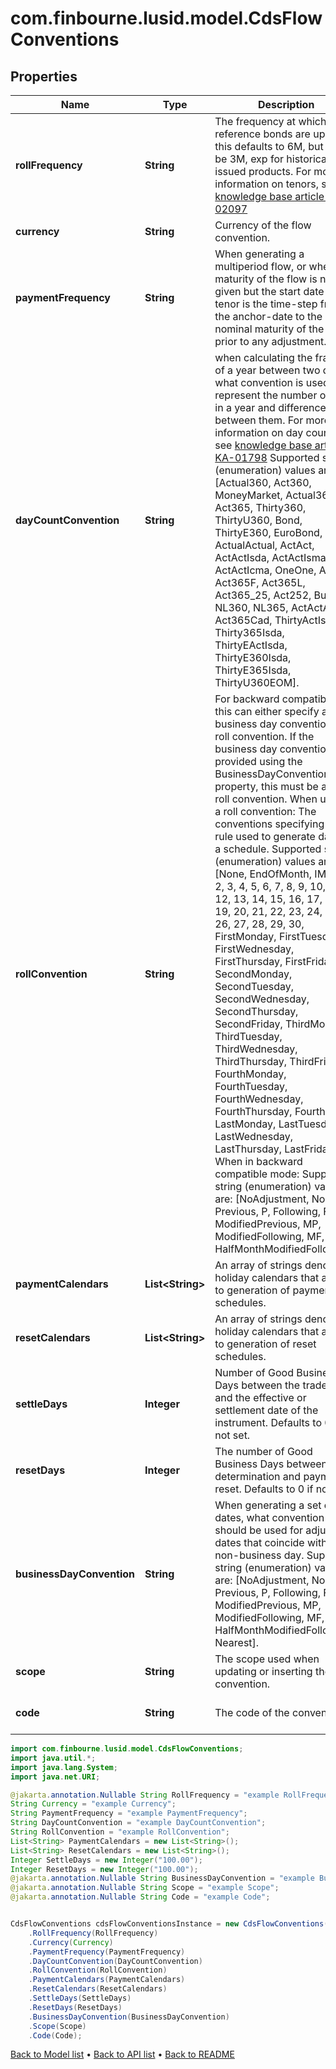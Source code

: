 # com.finbourne.lusid.model.CdsFlowConventions

## Properties

Name | Type | Description | Notes
------------ | ------------- | ------------- | -------------
**rollFrequency** | **String** | The frequency at which the reference bonds are updated, this defaults to 6M, but can be 3M, exp for historically issued products.    For more information on tenors, see [knowledge base article KA-02097](https://support.lusid.com/knowledgebase/article/KA-02097) | [optional] [default to String]
**currency** | **String** | Currency of the flow convention. | [default to String]
**paymentFrequency** | **String** | When generating a multiperiod flow, or when the maturity of the flow is not given but the start date is,  the tenor is the time-step from the anchor-date to the nominal maturity of the flow prior to any adjustment. | [default to String]
**dayCountConvention** | **String** | when calculating the fraction of a year between two dates, what convention is used to represent the number of days in a year  and difference between them.  For more information on day counts, see [knowledge base article KA-01798](https://support.lusid.com/knowledgebase/article/KA-01798)     Supported string (enumeration) values are: [Actual360, Act360, MoneyMarket, Actual365, Act365, Thirty360, ThirtyU360, Bond, ThirtyE360, EuroBond, ActualActual, ActAct, ActActIsda, ActActIsma, ActActIcma, OneOne, Act364, Act365F, Act365L, Act365_25, Act252, Bus252, NL360, NL365, ActActAFB, Act365Cad, ThirtyActIsda, Thirty365Isda, ThirtyEActIsda, ThirtyE360Isda, ThirtyE365Isda, ThirtyU360EOM]. | [default to String]
**rollConvention** | **String** | For backward compatibility, this can either specify a business day convention or a roll convention. If the business  day convention is provided using the BusinessDayConvention property, this must be a valid roll convention.     When used as a roll convention:  The conventions specifying the rule used to generate dates in a schedule.    Supported string (enumeration) values are: [None, EndOfMonth, IMM, 1, 2, 3, 4, 5, 6, 7, 8, 9, 10, 11, 12, 13, 14, 15, 16, 17, 18, 19, 20, 21, 22, 23, 24, 25, 26, 27, 28, 29, 30, FirstMonday, FirstTuesday, FirstWednesday, FirstThursday, FirstFriday, SecondMonday, SecondTuesday, SecondWednesday, SecondThursday, SecondFriday, ThirdMonday, ThirdTuesday, ThirdWednesday, ThirdThursday, ThirdFriday, FourthMonday, FourthTuesday, FourthWednesday, FourthThursday, FourthFriday, LastMonday, LastTuesday, LastWednesday, LastThursday, LastFriday].     When in backward compatible mode:  Supported string (enumeration) values are: [NoAdjustment, None, Previous, P, Following, F, ModifiedPrevious, MP, ModifiedFollowing, MF, HalfMonthModifiedFollowing]. | [default to String]
**paymentCalendars** | **List&lt;String&gt;** | An array of strings denoting holiday calendars that apply to generation of payment schedules. | [default to List<String>]
**resetCalendars** | **List&lt;String&gt;** | An array of strings denoting holiday calendars that apply to generation of reset schedules. | [default to List<String>]
**settleDays** | **Integer** | Number of Good Business Days between the trade date and the effective or settlement date of the instrument. Defaults to 0 if not set. | [optional] [default to Integer]
**resetDays** | **Integer** | The number of Good Business Days between determination and payment of reset. Defaults to 0 if not set. | [optional] [default to Integer]
**businessDayConvention** | **String** | When generating a set of dates, what convention should be used for adjusting dates that coincide with a non-business day.    Supported string (enumeration) values are: [NoAdjustment, None, Previous, P, Following, F, ModifiedPrevious, MP, ModifiedFollowing, MF, HalfMonthModifiedFollowing, Nearest]. | [optional] [default to String]
**scope** | **String** | The scope used when updating or inserting the convention. | [optional] [default to String]
**code** | **String** | The code of the convention. | [optional] [default to String]

```java
import com.finbourne.lusid.model.CdsFlowConventions;
import java.util.*;
import java.lang.System;
import java.net.URI;

@jakarta.annotation.Nullable String RollFrequency = "example RollFrequency";
String Currency = "example Currency";
String PaymentFrequency = "example PaymentFrequency";
String DayCountConvention = "example DayCountConvention";
String RollConvention = "example RollConvention";
List<String> PaymentCalendars = new List<String>();
List<String> ResetCalendars = new List<String>();
Integer SettleDays = new Integer("100.00");
Integer ResetDays = new Integer("100.00");
@jakarta.annotation.Nullable String BusinessDayConvention = "example BusinessDayConvention";
@jakarta.annotation.Nullable String Scope = "example Scope";
@jakarta.annotation.Nullable String Code = "example Code";


CdsFlowConventions cdsFlowConventionsInstance = new CdsFlowConventions()
    .RollFrequency(RollFrequency)
    .Currency(Currency)
    .PaymentFrequency(PaymentFrequency)
    .DayCountConvention(DayCountConvention)
    .RollConvention(RollConvention)
    .PaymentCalendars(PaymentCalendars)
    .ResetCalendars(ResetCalendars)
    .SettleDays(SettleDays)
    .ResetDays(ResetDays)
    .BusinessDayConvention(BusinessDayConvention)
    .Scope(Scope)
    .Code(Code);
```


[Back to Model list](../README.md#documentation-for-models) &#8226; [Back to API list](../README.md#documentation-for-api-endpoints) &#8226; [Back to README](../README.md)
